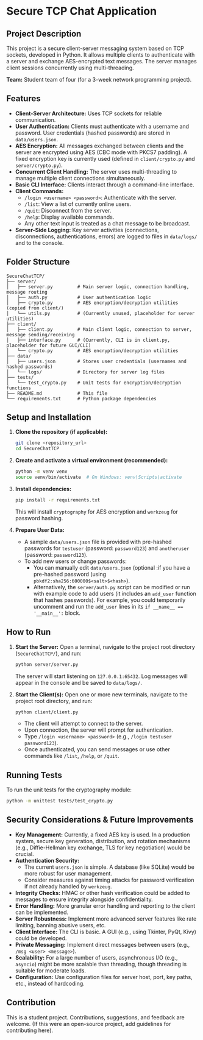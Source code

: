 # Secure TCP Chat Application

## Project Description

This project is a secure client-server messaging system based on TCP sockets, developed in Python. It allows multiple clients to authenticate with a server and exchange AES-encrypted text messages. The server manages client sessions concurrently using multi-threading.

**Team:** Student team of four (for a 3-week network programming project).

## Features

-   **Client-Server Architecture:** Uses TCP sockets for reliable communication.
-   **User Authentication:** Clients must authenticate with a username and password. User credentials (hashed passwords) are stored in `data/users.json`.
-   **AES Encryption:** All messages exchanged between clients and the server are encrypted using AES (CBC mode with PKCS7 padding). A fixed encryption key is currently used (defined in `client/crypto.py` and `server/crypto.py`).
-   **Concurrent Client Handling:** The server uses multi-threading to manage multiple client connections simultaneously.
-   **Basic CLI Interface:** Clients interact through a command-line interface.
-   **Client Commands:**
    -   `/login <username> <password>`: Authenticate with the server.
    -   `/list`: View a list of currently online users.
    -   `/quit`: Disconnect from the server.
    -   `/help`: Display available commands.
    -   Any other text input is treated as a chat message to be broadcast.
-   **Server-Side Logging:** Key server activities (connections, disconnections, authentications, errors) are logged to files in `data/logs/` and to the console.

## Folder Structure

```
SecureChatTCP/
├── server/
│   ├── server.py         # Main server logic, connection handling, message routing
│   ├── auth.py           # User authentication logic
│   ├── crypto.py         # AES encryption/decryption utilities (copied from client/)
│   └── utils.py          # (Currently unused, placeholder for server utilities)
├── client/
│   ├── client.py         # Main client logic, connection to server, message sending/receiving
│   ├── interface.py      # (Currently, CLI is in client.py, placeholder for future GUI/CLI)
│   └── crypto.py         # AES encryption/decryption utilities
├── data/
│   ├── users.json        # Stores user credentials (usernames and hashed passwords)
│   └── logs/             # Directory for server log files
├── tests/
│   └── test_crypto.py    # Unit tests for encryption/decryption functions
├── README.md             # This file
└── requirements.txt      # Python package dependencies
```

## Setup and Installation

1.  **Clone the repository (if applicable):**
    ```bash
    git clone <repository_url>
    cd SecureChatTCP
    ```

2.  **Create and activate a virtual environment (recommended):**
    ```bash
    python -m venv venv
    source venv/bin/activate  # On Windows: venv\Scripts\activate
    ```

3.  **Install dependencies:**
    ```bash
    pip install -r requirements.txt
    ```
    This will install `cryptography` for AES encryption and `werkzeug` for password hashing.

4.  **Prepare User Data:**
    -   A sample `data/users.json` file is provided with pre-hashed passwords for `testuser` (password: `password123`) and `anotheruser` (password: `password123`).
    -   To add new users or change passwords:
        -   You can manually edit `data/users.json` (optional :if you have a pre-hashed password (using `pbkdf2:sha256:600000$<salt>$<hash>`).
        -   Alternatively, the `server/auth.py` script can be modified or run with example code to add users (it includes an `add_user` function that hashes passwords). For example, you could temporarily uncomment and run the `add_user` lines in its `if __name__ == '__main__':` block.

## How to Run

1.  **Start the Server:**
    Open a terminal, navigate to the project root directory (`SecureChatTCP/`), and run:
    ```bash
    python server/server.py
    ```
    The server will start listening on `127.0.0.1:65432`. Log messages will appear in the console and be saved to `data/logs/`.

2.  **Start the Client(s):**
    Open one or more new terminals, navigate to the project root directory, and run:
    ```bash
    python client/client.py
    ```
    -   The client will attempt to connect to the server.
    -   Upon connection, the server will prompt for authentication.
    -   Type `/login <username> <password>` (e.g., `/login testuser password123`).
    -   Once authenticated, you can send messages or use other commands like `/list`, `/help`, or `/quit`.

## Running Tests

To run the unit tests for the cryptography module:
```bash
python -m unittest tests/test_crypto.py
```

## Security Considerations & Future Improvements

-   **Key Management:** Currently, a fixed AES key is used. In a production system, secure key generation, distribution, and rotation mechanisms (e.g., Diffie-Hellman key exchange, TLS for key negotiation) would be crucial.
-   **Authentication Security:**
    -   The current `users.json` is simple. A database (like SQLite) would be more robust for user management.
    -   Consider measures against timing attacks for password verification if not already handled by `werkzeug`.
-   **Integrity Checks:** HMAC or other hash verification could be added to messages to ensure integrity alongside confidentiality.
-   **Error Handling:** More granular error handling and reporting to the client can be implemented.
-   **Server Robustness:** Implement more advanced server features like rate limiting, banning abusive users, etc.
-   **Client Interface:** The CLI is basic. A GUI (e.g., using Tkinter, PyQt, Kivy) could be developed.
-   **Private Messaging:** Implement direct messages between users (e.g., `/msg <user> <message>`).
-   **Scalability:** For a large number of users, asynchronous I/O (e.g., `asyncio`) might be more scalable than threading, though threading is suitable for moderate loads.
-   **Configuration:** Use configuration files for server host, port, key paths, etc., instead of hardcoding.

## Contribution

This is a student project. Contributions, suggestions, and feedback are welcome.
(If this were an open-source project, add guidelines for contributing here).
